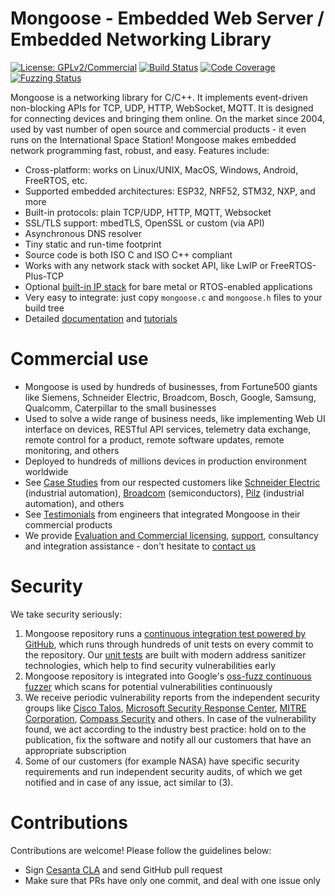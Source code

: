 # Mongoose - Embedded Web Server / Embedded Networking Library

[![License: GPLv2/Commercial](https://img.shields.io/badge/License-GPLv2%20or%20Commercial-green.svg)](https://opensource.org/licenses/gpl-2.0.php)
[![Build Status]( https://github.com/cesanta/mongoose/workflows/build/badge.svg)](https://github.com/cesanta/mongoose/actions)
[![Code Coverage](https://codecov.io/gh/cesanta/mongoose/branch/master/graph/badge.svg)](https://codecov.io/gh/cesanta/mongoose)
[![Fuzzing Status](https://oss-fuzz-build-logs.storage.googleapis.com/badges/mongoose.svg)](https://bugs.chromium.org/p/oss-fuzz/issues/list?sort=-opened&can=1&q=proj:mongoose)

Mongoose is a networking library for C/C++. It implements event-driven
non-blocking APIs for TCP, UDP, HTTP, WebSocket, MQTT.  It is designed for
connecting devices and bringing them online. On the market since 2004, used by
vast number of open source and commercial products - it even runs on the
International Space Station!  Mongoose makes embedded network programming fast,
robust, and easy. Features include:

- Cross-platform: works on Linux/UNIX, MacOS, Windows, Android, FreeRTOS, etc.
- Supported embedded architectures: ESP32, NRF52, STM32, NXP, and more
- Built-in protocols: plain TCP/UDP, HTTP, MQTT, Websocket
- SSL/TLS support: mbedTLS, OpenSSL or custom (via API)
- Asynchronous DNS resolver
- Tiny static and run-time footprint
- Source code is both ISO C and ISO C++ compliant
- Works with any network stack with socket API, like LwIP or FreeRTOS-Plus-TCP
- Optional [built-in IP stack](https://github.com/cesanta/mongoose/tree/master/mip) for bare metal or RTOS-enabled applications
- Very easy to integrate: just copy `mongoose.c` and `mongoose.h` files to your build tree
- Detailed [documentation](https://mongoose.ws/documentation/) and
  [tutorials](https://mongoose.ws/tutorials/)


# Commercial use
- Mongoose is used by hundreds of businesses, from Fortune500 giants like
  Siemens, Schneider Electric, Broadcom, Bosch, Google, Samsung, Qualcomm, Caterpillar to the small businesses
- Used to solve a wide range of business needs, like implementing Web UI
  interface on devices, RESTful API services, telemetry data exchange, remote
  control for a product, remote software updates, remote monitoring, and others
- Deployed to hundreds of millions devices in production environment worldwide
- See [Case Studies](https://mongoose.ws/case-studies/) from our respected
  customers like [Schneider Electric](https://mongoose.ws/case-studies/schneider-electric/) (industrial automation), [Broadcom](https://mongoose.ws/case-studies/broadcom/) (semiconductors), [Pilz](https://mongoose.ws/case-studies/pilz/) (industrial automation), and others
- See [Testimonials](https://mongoose.ws/testimonials/) from engineers that integrated Mongoose in their commercial products
- We provide [Evaluation and Commercial licensing](https://mongoose.ws/licensing/), [support](https://mongoose.ws/support/), consultancy and integration
  assistance - don't hesitate to [contact us](https://mongoose.ws/contact/)


# Security

We take security seriously:
1. Mongoose repository runs a
   [continuous integration test powered by GitHub](https://github.com/cesanta/mongoose/actions),
   which runs through hundreds of unit tests on every commit to the repository.
   Our [unit tests](https://github.com/cesanta/mongoose/tree/master/test)
   are built with modern address sanitizer technologies, which help to find
   security vulnerabilities early
2. Mongoose repository is integrated into Google's
   [oss-fuzz continuous fuzzer](https://bugs.chromium.org/p/oss-fuzz/issues/list?sort=-opened&can=1&q=proj:mongoose)
   which scans for potential vulnerabilities continuously
3.  We receive periodic vulnerability reports from the independent security
    groups like
    [Cisco Talos](https://www.cisco.com/c/en/us/products/security/talos.html),
    [Microsoft Security Response Center](https://www.microsoft.com/en-us/msrc),
    [MITRE Corporation](https://www.mitre.org/),
    [Compass Security](https://www.compass-security.com/en/) and others.
    In case of the vulnerability found, we act according to the industry best
    practice: hold on to the publication, fix the software and notify all our
    customers that have an appropriate subscription
4. Some of our customers (for example NASA)
   have specific security requirements and run independent security audits,
   of which we get notified and in case of any issue, act similar to (3).


# Contributions

Contributions are welcome! Please follow the guidelines below:

- Sign [Cesanta CLA](https://cesanta.com/cla.html) and send GitHub pull request
- Make sure that PRs have only one commit, and deal with one issue only